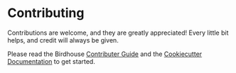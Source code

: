 # Contributing

Contributions are welcome, and they are greatly appreciated! Every little bit helps, and credit will always be given.

Please read the Birdhouse [Contributer Guide](http://birdhouse.readthedocs.io/en/latest/contributing.html)
and the [Cookiecutter Documentation](http://c4cds-wps.readthedocs.io/en/latest/) to get started.
